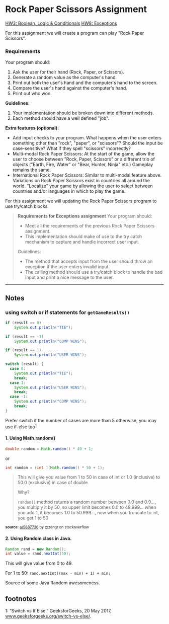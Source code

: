 # Rock Paper Scissors Assignment

[HW3: Boolean, Logic & Conditionals]()
[HW8: Exceptions](src/Exceptions)

For this assignment we will create a program can play "Rock Paper Scissors".

### Requirements

Your program should:

1.  Ask the user for their hand (Rock, Paper, or Scissors).
2.  Generate a random value as the computer's hand.
3.  Print out both the user's hand and the computer's hand to the screen.
4.  Compare the user's hand against the computer's hand.
5.  Print out who won.

**Guidelines:**

1.  Your implementation should be broken down into different methods.
2.  Each method should have a well defined "job".

**Extra features (optional):**

-   Add input checks to your program. What happens when the user enters something other than "rock", "paper", or "scissors"? Should the input be case-sensitive? What if they spell "scissors" incorrectly?
-   Multi-modal Rock Paper Scissors: At the start of the game, allow the user to choose between "Rock, Paper, Scissors" or a different trio of objects ("Earth, Fire, Water" or "Bear, Hunter, Ninja" etc.) Gameplay remains the same.
-   International Rock Paper Scissors: Similar to multi-modal feature above. Variations on Rock Paper Scissors exist in countries all around the world. "Localize" your game by allowing the user to select between countries and/or languages in which to play the game.

For this assignment we will updating the Rock Paper Scissors program to use try/catch blocks.

> **Requirements for Exceptions assignment**
> Your program should:
>
> * Meet all the requirements of the previous Rock Paper Scissors assignment.
> * This implementation should make of use to the try catch mechanism to capture and handle incorrect user input.
> 
> Guidelines:
>
>* The method that accepts input from the user should throw an exception if the user enters invalid input.
> * The calling method should use a try/catch block to handle the bad input and print a nice message to the user.

---


## Notes

### using switch or if statements for `getGameResults()`

```java
if (result == 0)
	System.out.println("TIE");

if (result == -1)
	System.out.println("COMP WINS");

if (result == 1)
	System.out.println("USER WINS");
```
```java   
switch (result) {
  case 0:
    System.out.println("TIE");
    break;
  case 1:
    System.out.println("USER WINS");
    break;
  case -1:
    System.out.println("COMP WINS");
    break;
}
 ```

 Prefer switch if the number of cases are more than 5 otherwise, you may use if-else too<sup>[1](#switch-vs-if)</sup>


#### 1. Using Math.random()
```java
double random = Math.random() * 49 + 1;
```
or
```java
int random = (int )(Math.random() * 50 + 1);
```
> This will give you value from 1 to 50 in case of int or 1.0 (inclusive) to 50.0 (exclusive) in case of double
> 
> Why?
>
> `random()` method returns a random number between 0.0 and 0.9..., you multiply it by 50, so upper limit becomes 0.0 to 49.999... when you add 1, it becomes 1.0 to 50.999..., now when you truncate to int, you get 1 to 50

<small>**source**: [a/5887736](https://stackoverflow.com/a/5887736) by @zengr on stackoverflow</small>

#### 2. Using Random class in Java.
```java
Random rand = new Random(); 
int value = rand.nextInt(50); 
```
This will give value from 0 to 49.

For 1 to 50: `rand.nextInt((max - min) + 1) + min;`

Source of some Java Random awesomeness.

## footnotes

<a id="switch-vs-if">1</a>: “Switch vs If Else.” GeeksforGeeks, 20 May 2017, www.geeksforgeeks.org/switch-vs-else/.